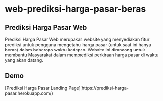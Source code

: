 # web-prediksi-harga-pasar-beras

## Prediksi Harga Pasar Web
<p>
Prediksi Harga Pasar Web merupakan website yang menyediakan fitur prediksi untuk pengguna mengetahui harga pasar (untuk saat ini hanya beras) dalam beberapa waktu kedepan. Website ini dirancang untuk membantu Masyarakat dalam memprediksi perkiraan harga pasar di waktu yang akan datang.
</p>

## Demo
<p>
[Prediksi Harga Pasar Landing Page](https://prediksi-harga-pasar.herokuapp.com/)
</p>
